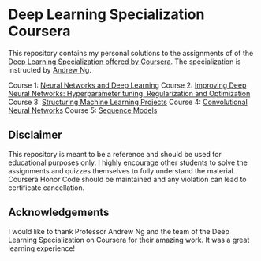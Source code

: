 # Deep Learning Specialization Coursera

This repository contains my personal solutions to the assignments of of the [Deep Learning Specialization offered by Coursera](https://www.coursera.org/specializations/deep-learning). The specialization is instructed by [Andrew Ng](https://www.andrewng.org).

Course 1: [Neural Networks and Deep Learning](https://github.com/yoonpaix/deeplearning-specialization-coursera/tree/main/C1%20-%20Neural%20Networks%20and%20Deep%20Learning)
Course 2: [Improving Deep Neural Networks: Hyperparameter tuning, Regularization and Optimization](https://github.com/yoonpaix/deeplearning-specialization-coursera/tree/main/C2-%20Improving%20Deep%20Neural%20Networks%20-%20Hyperparameter%20Tuning%2C%20Regularization%20and%20Optimization)
Course 3: [Structuring Machine Learning Projects](https://github.com/yoonpaix/deeplearning-specialization-coursera/tree/main/C3%20-%20Structuring%20Machine%20Learning%20Projects)
Course 4: [Convolutional Neural Networks](https://github.com/yoonpaix/deeplearning-specialization-coursera/tree/main/C4%20-%20Covolutional%20Neural%20Networks)
Course 5: [Sequence Models](https://github.com/yoonpaix/deeplearning-specialization-coursera/tree/main/C5%20-%20Sequence%20Models)

## Disclaimer

This repository is meant to be a reference and should be used for educational purposes only. I highly encourage other students to solve the assignments and quizzes themselves to fully understand the material. Coursera Honor Code should be maintained and any violation can lead to certificate cancellation.

## Acknowledgements
I would like to thank Professor Andrew Ng and the team of the Deep Learning Specialization on Coursera for their amazing work. It was a great learning experience!
